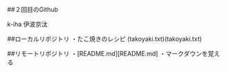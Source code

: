 ##２回目のGithub

k-iha
伊波京汰

##ローカルリポジトリ
・たこ焼きのレシピ
(takoyaki.txt)(takoyaki.txt)

##リモートリポジトリ
・[README.md][README.md]
・マークダウンを覚える
